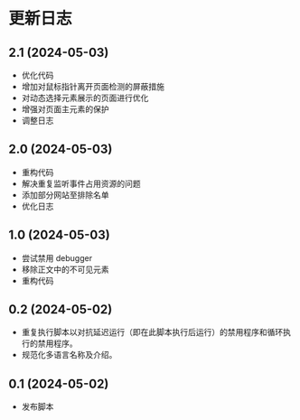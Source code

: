 # 更新日志

## 2.1 (2024-05-03)

- 优化代码
- 增加对鼠标指针离开页面检测的屏蔽措施
- 对动态选择元素展示的页面进行优化
- 增强对页面主元素的保护
- 调整日志

## 2.0 (2024-05-03)

- 重构代码
- 解决重复监听事件占用资源的问题
- 添加部分网站至排除名单
- 优化日志

## 1.0 (2024-05-03)

- 尝试禁用 debugger
- 移除正文中的不可见元素
- 重构代码

## 0.2 (2024-05-02)

- 重复执行脚本以对抗延迟运行（即在此脚本执行后运行）的禁用程序和循环执行的禁用程序。
- 规范化多语言名称及介绍。

## 0.1 (2024-05-02)

- 发布脚本
